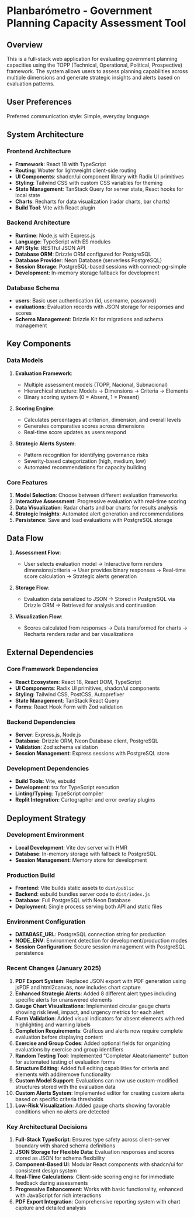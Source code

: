# Planbarómetro - Government Planning Capacity Assessment Tool

## Overview

This is a full-stack web application for evaluating government planning capacities using the TOPP (Technical, Operational, Political, Prospective) framework. The system allows users to assess planning capabilities across multiple dimensions and generate strategic insights and alerts based on evaluation patterns.

## User Preferences

Preferred communication style: Simple, everyday language.

## System Architecture

### Frontend Architecture
- **Framework**: React 18 with TypeScript
- **Routing**: Wouter for lightweight client-side routing
- **UI Components**: shadcn/ui component library with Radix UI primitives
- **Styling**: Tailwind CSS with custom CSS variables for theming
- **State Management**: TanStack Query for server state, React hooks for local state
- **Charts**: Recharts for data visualization (radar charts, bar charts)
- **Build Tool**: Vite with React plugin

### Backend Architecture
- **Runtime**: Node.js with Express.js
- **Language**: TypeScript with ES modules
- **API Style**: RESTful JSON API
- **Database ORM**: Drizzle ORM configured for PostgreSQL
- **Database Provider**: Neon Database (serverless PostgreSQL)
- **Session Storage**: PostgreSQL-based sessions with connect-pg-simple
- **Development**: In-memory storage fallback for development

### Database Schema
- **users**: Basic user authentication (id, username, password)
- **evaluations**: Evaluation records with JSON storage for responses and scores
- **Schema Management**: Drizzle Kit for migrations and schema management

## Key Components

### Data Models
1. **Evaluation Framework**:
   - Multiple assessment models (TOPP, Nacional, Subnacional)
   - Hierarchical structure: Models → Dimensions → Criteria → Elements
   - Binary scoring system (0 = Absent, 1 = Present)

2. **Scoring Engine**:
   - Calculates percentages at criterion, dimension, and overall levels
   - Generates comparative scores across dimensions
   - Real-time score updates as users respond

3. **Strategic Alerts System**:
   - Pattern recognition for identifying governance risks
   - Severity-based categorization (high, medium, low)
   - Automated recommendations for capacity building

### Core Features
1. **Model Selection**: Choose between different evaluation frameworks
2. **Interactive Assessment**: Progressive evaluation with real-time scoring
3. **Data Visualization**: Radar charts and bar charts for results analysis
4. **Strategic Insights**: Automated alert generation and recommendations
5. **Persistence**: Save and load evaluations with PostgreSQL storage

## Data Flow

1. **Assessment Flow**:
   - User selects evaluation model → Interactive form renders dimensions/criteria → User provides binary responses → Real-time score calculation → Strategic alerts generation

2. **Storage Flow**:
   - Evaluation data serialized to JSON → Stored in PostgreSQL via Drizzle ORM → Retrieved for analysis and continuation

3. **Visualization Flow**:
   - Scores calculated from responses → Data transformed for charts → Recharts renders radar and bar visualizations

## External Dependencies

### Core Framework Dependencies
- **React Ecosystem**: React 18, React DOM, TypeScript
- **UI Components**: Radix UI primitives, shadcn/ui components
- **Styling**: Tailwind CSS, PostCSS, Autoprefixer
- **State Management**: TanStack React Query
- **Forms**: React Hook Form with Zod validation

### Backend Dependencies
- **Server**: Express.js, Node.js
- **Database**: Drizzle ORM, Neon Database client, PostgreSQL
- **Validation**: Zod schema validation
- **Session Management**: Express sessions with PostgreSQL store

### Development Dependencies
- **Build Tools**: Vite, esbuild
- **Development**: tsx for TypeScript execution
- **Linting/Typing**: TypeScript compiler
- **Replit Integration**: Cartographer and error overlay plugins

## Deployment Strategy

### Development Environment
- **Local Development**: Vite dev server with HMR
- **Database**: In-memory storage with fallback to PostgreSQL
- **Session Management**: Memory store for development

### Production Build
- **Frontend**: Vite builds static assets to `dist/public`
- **Backend**: esbuild bundles server code to `dist/index.js`
- **Database**: Full PostgreSQL with Neon Database
- **Deployment**: Single process serving both API and static files

### Environment Configuration
- **DATABASE_URL**: PostgreSQL connection string for production
- **NODE_ENV**: Environment detection for development/production modes
- **Session Configuration**: Secure session management with PostgreSQL persistence

### Recent Changes (January 2025)

1. **PDF Export System**: Replaced JSON export with PDF generation using jsPDF and html2canvas, now includes chart capture
2. **Enhanced Strategic Alerts**: Added 8 different alert types including specific alerts for unanswered elements
3. **Gauge Chart Visualizations**: Implemented circular gauge charts showing risk level, impact, and urgency metrics for each alert
4. **Form Validation**: Added visual indicators for absent elements with red highlighting and warning labels
5. **Completion Requirements**: Gráficos and alerts now require complete evaluation before displaying content
6. **Exercise and Group Codes**: Added optional fields for organizing evaluations by exercise and group identifiers
7. **Random Testing Tool**: Implemented "Completar Aleatoriamente" button for automated testing of evaluation forms
8. **Structure Editing**: Added full editing capabilities for criteria and elements with add/remove functionality
9. **Custom Model Support**: Evaluations can now use custom-modified structures stored with the evaluation data
10. **Custom Alerts System**: Implemented editor for creating custom alerts based on specific criteria thresholds
11. **Low-Risk Visualization**: Added gauge charts showing favorable conditions when no alerts are detected

### Key Architectural Decisions

1. **Full-Stack TypeScript**: Ensures type safety across client-server boundary with shared schema definitions
2. **JSON Storage for Flexible Data**: Evaluation responses and scores stored as JSON for schema flexibility
3. **Component-Based UI**: Modular React components with shadcn/ui for consistent design system
4. **Real-Time Calculations**: Client-side scoring engine for immediate feedback during assessments
5. **Progressive Enhancement**: Works with basic functionality, enhanced with JavaScript for rich interactions
6. **PDF Export Integration**: Comprehensive reporting system with chart capture and detailed analysis